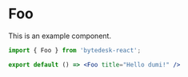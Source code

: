 # Foo

This is an example component.

```jsx
import { Foo } from 'bytedesk-react';

export default () => <Foo title="Hello dumi!" />
```
